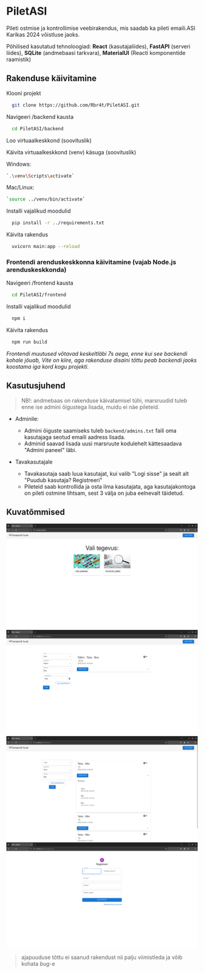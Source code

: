 # PiletASI
Pileti ostmise ja kontrollimise veebirakendus, mis saadab ka pileti emaili.ASI Karikas 2024 võistluse jaoks. 

Põhilised kasutatud tehnoloogiad: **React** (kasutajaliides), **FastAPI** (serveri liides), **SQLite** (andmebaasi tarkvara), **MaterialUI** (Reacti komponentide raamistik)

## Rakenduse käivitamine

Klooni projekt

```bash
  git clone https://github.com/Rbr4t/PiletASI.git
```

Navigeeri /backend kausta

```bash
  cd PiletASI/backend
```

Loo virtuaalkeskkond (soovituslik) 

Käivita virtuaalkeskkond (venv) käsuga (soovituslik)

Windows:
```bash
`.\venv\Scripts\activate`
```

Mac/Linux:
```bash
`source ../venv/bin/activate`
```

Installi vajalikud moodulid

```bash
  pip install -r ../requirements.txt
```

Käivita rakendus

```bash
  uvicorn main:app --reload
```

### Frontendi arenduskeskkonna käivitamine (vajab Node.js arenduskeskkonda)



Navigeeri /frontend kausta

```bash
  cd PiletASI/frontend
```

Installi vajalikud moodulid

```bash
  npm i
```

Käivita rakendus

```bash
  npm run build
```

*Frontendi muutused võtavad keskeltläbi 7s aega, enne kui see backendi kohale jõuab, Vite on kiire, aga rakenduse disaini tõttu peab backendi jaoks koostama iga kord kogu projekti.*


## Kasutusjuhend

> NB!: andmebaas on rakenduse käivatamisel tühi, marsruudid tuleb enne ise admini õigustega lisada, muidu ei näe pileteid.   

- Adminile:
    - Admini õiguste saamiseks tuleb `backend/admins.txt` faili oma kasutajaga seotud emaili aadress lisada.
    - Adminid saavad lisada uusi marsruute kodulehelt kättesaadava "Admini paneel" läbi.

- Tavakasutajale
    - Tavakasutaja saab luua kasutajat, kui valib "Logi sisse" ja sealt alt "Puudub kasutaja? Registreeri"
    - Pileteid saab kontrollida ja osta ilma kasutajata, aga kasutajakontoga on pileti ostmine lihtsam, sest 3 välja on juba eelnevalt täidetud.


## Kuvatõmmised

![alt text](https://github.com/Rbr4t/PiletASI/blob/screenshots/screenshots/screen4.png?raw=true)
![alt text](https://github.com/Rbr4t/PiletASI/blob/screenshots/screenshots/screen2.png?raw=true)
![alt text](https://github.com/Rbr4t/PiletASI/blob/screenshots/screenshots/screen3.png?raw=true)
![alt text](https://github.com/Rbr4t/PiletASI/blob/screenshots/screenshots/screen1.png?raw=true)

> ajapuuduse tõttu ei saanud rakendust nii palju viimistleda ja võib kohata *bug*-e

